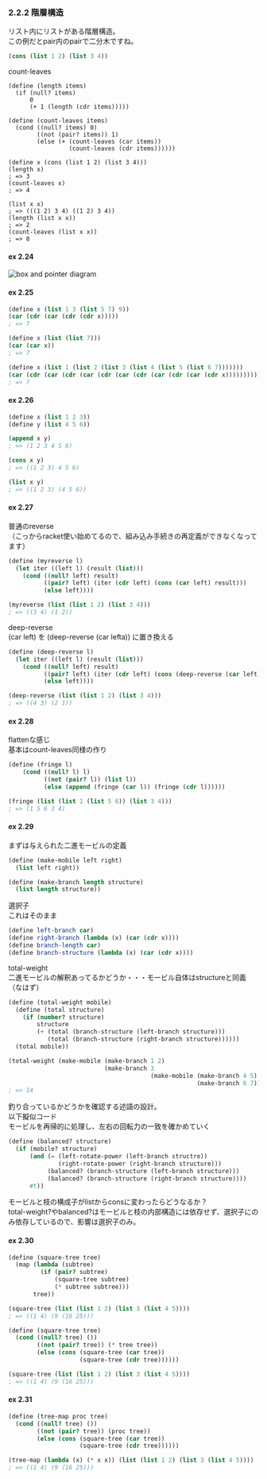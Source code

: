 ### 2.2.2 階層構造

リスト内にリストがある階層構造。  
この例だとpair内のpairで二分木ですね。
```scheme
(cons (list 1 2) (list 3 4))
```

count-leaves
```
(define (length items)
  (if (null? items)
      0
      (+ 1 (length (cdr items)))))

(define (count-leaves items)
  (cond ((null? items) 0)
        ((not (pair? items)) 1)
        (else (+ (count-leaves (car items))
                 (count-leaves (cdr items))))))

(define x (cons (list 1 2) (list 3 4)))
(length x)
; => 3
(count-leaves x)
; => 4

(list x x)
; => (((1 2) 3 4) ((1 2) 3 4))
(length (list x x))
; => 2
(count-leaves (list x x))
; => 8
```

#### ex 2.24
![box and pointer diagram](https://raw.github.com/hito-asa/sicp/master/02/ex2.24.png)

#### ex 2.25

```scheme
(define x (list 1 3 (list 5 7) 9))
(car (cdr (car (cdr (cdr x)))))
; => 7

(define x (list (list 7)))
(car (car x))
; => 7

(define x (list 1 (list 2 (list 3 (list 4 (list 5 (list 6 7)))))))
(car (cdr (car (cdr (car (cdr (car (cdr (car (cdr (car (cdr x))))))))))))
; => 7
```

#### ex 2.26

```scheme
(define x (list 1 2 3))
(define y (list 4 5 6))

(append x y)
; => (1 2 3 4 5 6)

(cons x y)
; => ((1 2 3) 4 5 6)

(list x y)
; => ((1 2 3) (4 5 6))
```

#### ex 2.27

普通のreverse  
（こっからracket使い始めてるので、組み込み手続きの再定義ができなくなってます）
```scheme
(define (myreverse l)
  (let iter ((left l) (result (list)))
    (cond ((null? left) result)
          ((pair? left) (iter (cdr left) (cons (car left) result)))
          (else left))))

(myreverse (list (list 1 2) (list 3 4)))
; => ((3 4) (1 2))
```

deep-reverse  
(car left) を (deep-reverse (car lefta)) に置き換える
```scheme
(define (deep-reverse l)
  (let iter ((left l) (result (list)))
    (cond ((null? left) result)
          ((pair? left) (iter (cdr left) (cons (deep-reverse (car left)) result)))
          (else left))))

(deep-reverse (list (list 1 2) (list 3 4)))
; => ((4 3) (2 1))
```

#### ex 2.28

flattenな感じ  
基本はcount-leaves同様の作り
```scheme
(define (fringe l)
    (cond ((null? l) l)
          ((not (pair? l)) (list l))
          (else (append (fringe (car l)) (fringe (cdr l))))))

(fringe (list (list 1 (list 5 6)) (list 3 4)))
; => (1 5 6 3 4)
```

#### ex 2.29

まずは与えられた二進モービルの定義
```scheme
(define (make-mobile left right)
  (list left right))

(define (make-branch length structure)
  (list length structure))
```

選択子  
これはそのまま
```scheme
(define left-branch car)
(define right-branch (lambda (x) (car (cdr x))))
(define branch-length car)
(define branch-structure (lambda (x) (car (cdr x))))
```

total-weight  
二進モービルの解釈あってるかどうか・・・モービル自体はstructureと同義（なはず）
```scheme
(define (total-weight mobile)
  (define (total structure)
    (if (number? structure)
        structure
        (+ (total (branch-structure (left-branch structure)))
           (total (branch-structure (right-branch structure))))))
  (total mobile))

(total-weight (make-mobile (make-branch 1 2)
                           (make-branch 3
                                        (make-mobile (make-branch 4 5)
                                                     (make-branch 6 7)))))
; => 14
```

釣り合っているかどうかを確認する述語の設計。  
以下擬似コード  
モービルを再帰的に処理し、左右の回転力の一致を確かめていく
```scheme
(define (balanced? structure)
  (if (mobile? structure)
      (and (= (left-rotate-power (left-branch structre))
              (right-rotate-power (right-branch structure)))
           (balanced? (branch-structure (left-branch structure)))
           (balanced? (branch-structure (right-branch structure))))
      #t))
```

モービルと枝の構成子がlistからconsに変わったらどうなるか？  
total-weight?やbalanced?はモービルと枝の内部構造には依存せず、選択子にのみ依存しているので、影響は選択子のみ。

#### ex 2.30

```scheme
(define (square-tree tree)
  (map (lambda (subtree)
         (if (pair? subtree)
             (square-tree subtree)
             (* subtree subtree)))
       tree))

(square-tree (list (list 1 2) (list 3 (list 4 5))))
; => ((1 4) (9 (16 25)))

(define (square-tree tree)
  (cond ((null? tree) ())
        ((not (pair? tree)) (* tree tree))
        (else (cons (square-tree (car tree))
                    (square-tree (cdr tree))))))

(square-tree (list (list 1 2) (list 3 (list 4 5))))
; => ((1 4) (9 (16 25)))
```

#### ex 2.31

```scheme
(define (tree-map proc tree)
  (cond ((null? tree) ())
        ((not (pair? tree)) (proc tree))
        (else (cons (square-tree (car tree))
                    (square-tree (cdr tree))))))

(tree-map (lambda (x) (* x x)) (list (list 1 2) (list 3 (list 4 5))))
; => ((1 4) (9 (16 25)))
```


